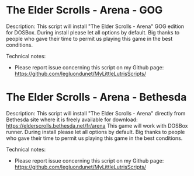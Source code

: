 # The Elder Scrolls - Arena - GOG

Description:
This script will install "The Elder Scrolls - Arena" GOG edition for DOSBox.
During install please let all options by default.
Big thanks to people who gave their time to permit us playing this game in the best conditions.

Technical notes:
- Please report issue concerning this script on my Github page:
https://github.com/legluondunet/MyLittleLutrisScripts/

# The Elder Scrolls - Arena - Bethesda

Description:
This script will install "The Elder Scrolls - Arena" directly from Bethesda site where it is freely available for download: 
https://elderscrolls.bethesda.net/fr/arena
This game will work with DOSBox runner.
During install please let all options by default.
Big thanks to people who gave their time to permit us playing this game in the best conditions.

Technical notes:
- Please report issue concerning this script on my Github page:
https://github.com/legluondunet/MyLittleLutrisScripts/

